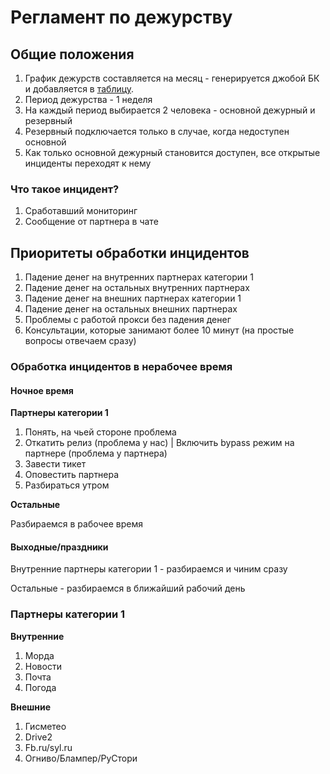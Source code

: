 # Регламент по дежурству

## Общие положения
1. График дежурств составляется на месяц - генерируется джобой БК и добавляется в [таблицу](https://wiki.yandex-team.ru/antiadb/Support/). 
2. Период дежурства - 1 неделя
3. На каждый период выбирается 2 человека - основной дежурный и резервный
4. Резервный подключается только в случае, когда недоступен основной
5. Как только основной дежурный становится доступен, все открытые инциденты переходят к нему


### Что такое инцидент?
1. Сработавший мониторинг
2. Сообщение от партнера в чате

## Приоритеты обработки инцидентов

1. Падение денег на внутренних партнерах категории 1
2. Падение денег на остальных внутренних партнерах
3. Падение денег на внешних партнерах категории 1
4. Падение денег на остальных внешних партнерах
5. Проблемы с работой прокси без падения денег
6. Консультации, которые занимают более 10 минут (на простые вопросы отвечаем сразу)


### Обработка инцидентов в нерабочее время
#### Ночное время
**Партнеры категории 1**

1. Понять, на чьей стороне проблема
2. Откатить релиз (проблема у нас) | Включить bypass режим на партнере (проблема у партнера)
3. Завести тикет
4. Оповестить партнера
5. Разбираться утром

**Остальные**

Разбираемся в рабочее время

#### Выходные/праздники

Внутренние партнеры категории 1 - разбираемся и чиним сразу

Остальные - разбираемся в ближайший рабочий день


### Партнеры категории 1
**Внутренние**
1. Морда
2. Новости
3. Почта
4. Погода

**Внешние**
1. Гисметео
2. Drive2
3. Fb.ru/syl.ru
4. Огниво/Блампер/РуСтори

